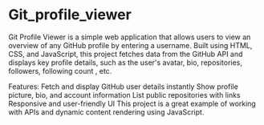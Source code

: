 # Git_profile_viewer
Git Profile Viewer is a simple web application that allows users to view an overview of any GitHub profile by entering a username. Built using HTML, CSS, and JavaScript, this project fetches data from the GitHub API and displays key profile details, such as the user's avatar, bio, repositories, followers, following count , etc.

Features:
Fetch and display GitHub user details instantly
Show profile picture, bio, and account information
List public repositories with links
Responsive and user-friendly UI
This project is a great example of working with APIs and dynamic content rendering using JavaScript.
